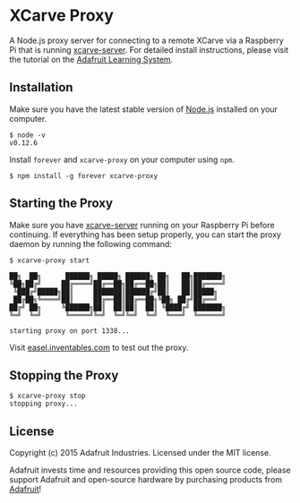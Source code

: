 # XCarve Proxy
A Node.js proxy server for connecting to a remote XCarve via a Raspberry Pi that is running [xcarve-server][1].
For detailed install instructions, please visit the tutorial on the [Adafruit Learning System][4].

## Installation

Make sure you have the latest stable version of [Node.js][3] installed on your computer.

```
$ node -v
v0.12.6
```
Install `forever` and `xcarve-proxy` on your computer using `npm`.

```
$ npm install -g forever xcarve-proxy
```

## Starting the Proxy
Make sure you have [xcarve-server][1] running on your Raspberry Pi before continuing. If everything has
been setup properly, you can start the proxy daemon by running the following command:

```
$ xcarve-proxy start

██╗  ██╗      ██████╗ █████╗ ██████╗ ██╗   ██╗███████╗
╚██╗██╔╝     ██╔════╝██╔══██╗██╔══██╗██║   ██║██╔════╝
 ╚███╔╝█████╗██║     ███████║██████╔╝██║   ██║█████╗
 ██╔██╗╚════╝██║     ██╔══██║██╔══██╗╚██╗ ██╔╝██╔══╝
██╔╝ ██╗     ╚██████╗██║  ██║██║  ██║ ╚████╔╝ ███████╗
╚═╝  ╚═╝      ╚═════╝╚═╝  ╚═╝╚═╝  ╚═╝  ╚═══╝  ╚══════╝

starting proxy on port 1338...
```

Visit [easel.inventables.com][2] to test out the proxy.

## Stopping the Proxy

```
$ xcarve-proxy stop
stopping proxy...
```
## License

Copyright (c) 2015 Adafruit Industries. Licensed under the MIT license.

Adafruit invests time and resources providing this open source code,
please support Adafruit and open-source hardware by purchasing products
from [Adafruit](https://adafruit.com)!

[1]: https://github.com/adafruit/xcarve-server
[2]: http://easel.inventables.com
[3]: https://nodejs.org
[4]: https://learn.adafruit.com/control-an-xcarve-wirelessly
